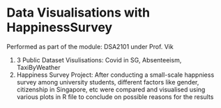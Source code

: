 # Data Visualisations with HappinessSurvey

Performed as part of the module: DSA2101 under Prof. Vik 

1. 3 Public Dataset Visulisations: Covid in SG, Absenteeism, TaxiByWeather
2. Happiness Survey Project: After conducting a small-scale happniess survey among university students, different factors like gender, citizenship in Singapore, etc were compared and visualised using various plots in R file to conclude on possible reasons for the results

